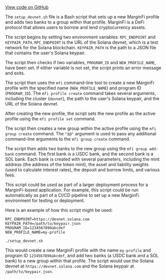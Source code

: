 [View code on GitHub](https://github.com/mrgnlabs/marginfi-v2/.autodoc/docs/json/scripts)

The `setup_devnet.sh` file is a Bash script that sets up a new MarginFi profile and adds two banks to a group within that profile. MarginFi is a DeFi protocol that allows users to borrow and lend cryptocurrency assets. 

The script begins by setting two environment variables: `RPC_ENDPOINT` and `KEYPAIR_PATH`. `RPC_ENDPOINT` is the URL of the Solana devnet, which is a test network for the Solana blockchain. `KEYPAIR_PATH` is the path to a JSON file that contains the user's Solana keypair. 

The script then checks if two variables, `PROGRAM_ID` and `NEW_PROFILE_NAME`, have been set. If either variable is not set, the script prints an error message and exits. 

The script then uses the `mfi` command-line tool to create a new MarginFi profile with the specified name (`NEW_PROFILE_NAME`) and program ID (`PROGRAM_ID`). The `mfi profile create` command takes several arguments, including the cluster (`devnet`), the path to the user's Solana keypair, and the URL of the Solana devnet. 

After creating the new profile, the script sets the new profile as the active profile using the `mfi profile set` command. 

The script then creates a new group within the active profile using the `mfi group create` command. The `"$@"` argument is used to pass any additional command-line arguments to the `mfi group create` command. 

The script then adds two banks to the new group using the `mfi group add-bank` command. The first bank is a USDC bank, and the second bank is a SOL bank. Each bank is created with several parameters, including the mint address (the address of the token mint), the asset and liability weights (used to calculate interest rates), the deposit and borrow limits, and various fees. 

This script could be used as part of a larger deployment process for a MarginFi-based application. For example, this script could be run automatically as part of a CI/CD pipeline to set up a new MarginFi environment for testing or deployment. 

Here is an example of how this script might be used:

```
RPC_ENDPOINT=https://devnet.solana.com
KEYPAIR_PATH=/path/to/keypair.json
PROGRAM_ID=1234567890abcdef
NEW_PROFILE_NAME=my-profile

./setup_devnet.sh
```

This would create a new MarginFi profile with the name `my-profile` and program ID `1234567890abcdef`, and add two banks (a USDC bank and a SOL bank) to a new group within that profile. The script would use the Solana devnet at `https://devnet.solana.com` and the Solana keypair at `/path/to/keypair.json`.
